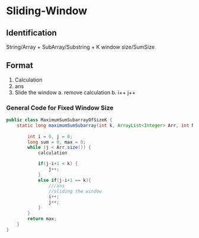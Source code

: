 # Sliding-Window

## Identification
String/Array + SubArray/Substring + K window size/SumSize

## Format
1. Calculation
2. ans
3. Slide the window
    a. remove calculation
    b. i++ j++


### General Code for Fixed Window Size
```java
public class MaximumSumSubarrayOfSizeK {
    static long maximumSumSubarray(int k, ArrayList<Integer> Arr, int N){
        
        int i = 0, j = 0;
        long sum = 0, max = 0;
        while (j < Arr.size()) {
            calculation

            if(j-i+1 < k) {
                j++;
            }
            else if(j-i+1 == k){
                ///ans
                //sliding the window
                i++;
                j++;
            }
        }
        return max;
    }
}
```
